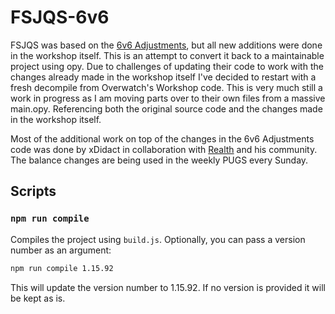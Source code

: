 # FSJQS-6v6

FSJQS was based on the [6v6 Adjustments](https://github.com/6v6-Adjustments/6v6-adjustments), but all new additions were done in the workshop itself.
This is an attempt to convert it back to a maintainable project using opy. 
Due to challenges of updating their code to work with the changes already made in the workshop itself I've decided to restart with a fresh decompile from Overwatch's Workshop code. This is very much still a work in progress as I am moving parts over to their own files from a massive main.opy. Referencing both the original source code and the changes made in the workshop itself.

Most of the additional work on top of the changes in the 6v6 Adjustments code was done by xDidact in collaboration with [Realth](https://www.twitch.tv/realth) and his community. The balance changes are being used in the weekly PUGS every Sunday.

## Scripts

### `npm run compile`
Compiles the project using `build.js`. Optionally, you can pass a version number as an argument:

```bash
npm run compile 1.15.92
```

This will update the version number to 1.15.92. If no version is provided it will be kept as is.